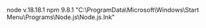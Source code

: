 node v.18.18.1
npm 9.8.1
"C:\ProgramData\Microsoft\Windows\Start Menu\Programs\Node.js\Node.js.lnk"
